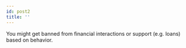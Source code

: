 ```yaml
---
id: post2
title: ''
---
```


You might get banned from financial interactions or support (e.g. loans) based on behavior.

